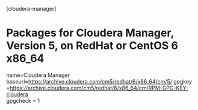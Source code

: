 [cloudera-manager]
# Packages for Cloudera Manager, Version 5, on RedHat or CentOS 6 x86_64           	  
name=Cloudera Manager
baseurl=https://archive.cloudera.com/cm5/redhat/6/x86_64/cm/5/
gpgkey =https://archive.cloudera.com/cm5/redhat/6/x86_64/cm/RPM-GPG-KEY-cloudera    
gpgcheck = 1

